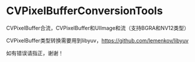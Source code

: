 # CVPixelBufferConversionTools
CVPixelBuffer合流，CVPixelBuffer和UIImage和流（支持BGRA和NV12类型）

CVPixelBuffer类型转换需要用到libyuv，https://github.com/lemenkov/libyuv

如有错误请指正，谢谢！
